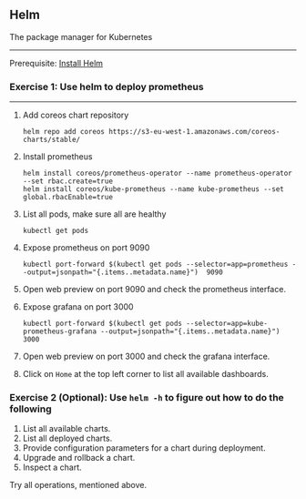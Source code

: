 ## Helm

The package manager for Kubernetes

---

Prerequisite:
[Install Helm](install-helm.md)


### Exercise 1: Use helm to deploy prometheus
---

1. Add coreos chart repository
    ```
    helm repo add coreos https://s3-eu-west-1.amazonaws.com/coreos-charts/stable/
    ```

1. Install prometheus
    ```
    helm install coreos/prometheus-operator --name prometheus-operator --set rbac.create=true
    helm install coreos/kube-prometheus --name kube-prometheus --set global.rbacEnable=true 
    ```

1. List all pods, make sure all are healthy
    ```
    kubectl get pods
    ```
1. Expose prometheus on port 9090
    ```
    kubectl port-forward $(kubectl get pods --selector=app=prometheus --output=jsonpath="{.items..metadata.name}")  9090
    ```

1. Open web preview on port 9090 and check the prometheus interface.

1. Expose grafana on port 3000
    ```
    kubectl port-forward $(kubectl get pods --selector=app=kube-prometheus-grafana --output=jsonpath="{.items..metadata.name}")  3000
    ```

1. Open web preview on port 3000 and check the grafana interface.

1. Click on `Home` at the top left corner to list all available dashboards.


### Exercise 2 (Optional): Use `helm -h` to figure out how to do the following

1. List all available charts.
1. List all deployed charts.
1. Provide configuration parameters for a chart during deployment.
1. Upgrade and rollback a chart.
1. Inspect a chart.

Try all operations, mentioned above.
